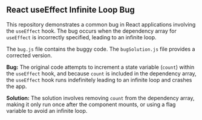 ## React useEffect Infinite Loop Bug

This repository demonstrates a common bug in React applications involving the `useEffect` hook.  The bug occurs when the dependency array for `useEffect` is incorrectly specified, leading to an infinite loop.

The `bug.js` file contains the buggy code. The `bugSolution.js` file provides a corrected version.

**Bug:** The original code attempts to increment a state variable (`count`) within the `useEffect` hook, and because `count` is included in the dependency array, the `useEffect` hook runs indefinitely leading to an infinite loop and crashes the app.

**Solution:** The solution involves removing `count` from the dependency array, making it only run once after the component mounts, or using a flag variable to avoid an infinite loop.